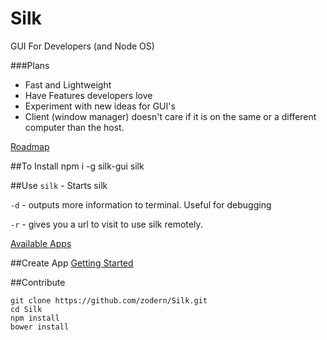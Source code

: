 # Silk

GUI For Developers (and Node OS)


###Plans
- Fast and Lightweight
- Have Features developers love
- Experiment with new ideas for GUI's
- Client (window manager) doesn't care if it is on the same or a different computer than the host.

[Roadmap](https://github.com/zodern/Silk/wiki/Roadmap)

##To Install
    npm i -g silk-gui 
    silk
    
##Use
`silk` - Starts silk

`-d` - outputs more information to terminal.  Useful for debugging

`-r` - gives you a url to visit to use silk remotely.

[Available Apps](https://github.com/zodern/Silk/wiki/Apps)

##Create App
[Getting Started](https://github.com/zodern/Silk/wiki/Basics-Of-Making-an-App)
 
##Contribute

    git clone https://github.com/zodern/Silk.git
    cd Silk
    npm install
    bower install



